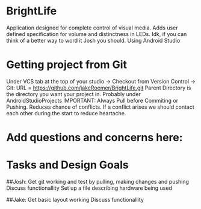 # BrightLife
Application designed for complete control of visual media. Adds user defined specification for volume and distinctness in LEDs.
Idk, if you can think of a better way to word it Josh you should.
Using Android Studio

# Getting project from Git
Under VCS tab at the top of your studio
  -> Checkout from Version Control
    -> Git: URL = https://github.com/jakeRoemer/BrightLife.git
            Parent Directory is the directory you want your project in. Probably under AndroidStudioProjects
IMPORTANT: Always Pull before Commiting or Pushing. Reduces chance of conflicts. If a conflict arises we should contact each other during the start to reduce heartache.
            
# Add questions and concerns here:

# Tasks and Design Goals
##Josh:
Get git working and test by pulling, making changes and pushing
Discuss functionallity
Set up a file describing hardware being used

##Jake:
Get basic layout working
Discuss functionallity
